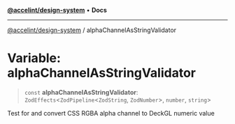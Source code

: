 [**@accelint/design-system**](../README.md) • **Docs**

***

[@accelint/design-system](../README.md) / alphaChannelAsStringValidator

# Variable: alphaChannelAsStringValidator

> `const` **alphaChannelAsStringValidator**: `ZodEffects`\<`ZodPipeline`\<`ZodString`, `ZodNumber`\>, `number`, `string`\>

Test for and convert CSS RGBA alpha channel to DeckGL numeric value

